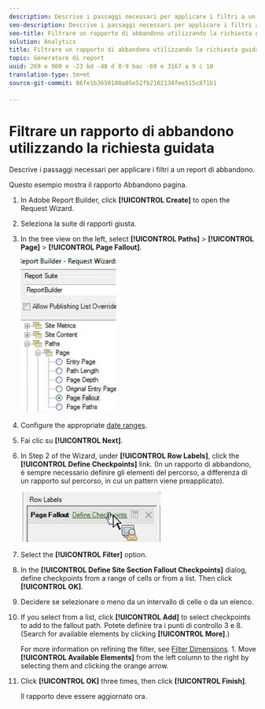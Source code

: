 ```yaml
---
description: Descrive i passaggi necessari per applicare i filtri a un report di abbandono.
seo-description: Descrive i passaggi necessari per applicare i filtri a un report di abbandono.
seo-title: Filtrare un rapporto di abbandono utilizzando la richiesta guidata
solution: Analytics
title: Filtrare un rapporto di abbandono utilizzando la richiesta guidata
topic: Generatore di report
uuid: 269 e 900 e -23 bd -48 d 8-9 bac -69 e 3167 a 9 c 18
translation-type: tm+mt
source-git-commit: 86fe1b3650100a05e52fb2102134fee515c871b1

---
```



# Filtrare un rapporto di abbandono utilizzando la richiesta guidata

Descrive i passaggi necessari per applicare i filtri a un report di abbandono.

Questo esempio mostra il rapporto Abbandono pagina.

1. In Adobe Report Builder, click **[!UICONTROL Create]** to open the Request Wizard.
1. Seleziona la suite di rapporti giusta.
1. In the tree view on the left, select **[!UICONTROL Paths]** &gt; **[!UICONTROL Page]** &gt; **[!UICONTROL Page Fallout]**.

   ![](assets/page_fallout.png)

1. Configure the appropriate [date ranges](../../../../analyze/report-builder/data-requests/configuring-report-dates/custom-calendar.md).
1. Fai clic su **[!UICONTROL Next]**.
1. In Step 2 of the Wizard, under **[!UICONTROL Row Labels]**, click the **[!UICONTROL Define Checkpoints]** link. (In un rapporto di abbandono, è sempre necessario definire gli elementi del percorso, a differenza di un rapporto sul percorso, in cui un pattern viene preapplicato).

   ![](assets/define_checkpoints.png)

1. Select the **[!UICONTROL Filter]** option.

1. In the **[!UICONTROL Define Site Section Fallout Checkpoints]** dialog, define checkpoints from a range of cells or from a list. Then click **[!UICONTROL OK]**.
1. Decidere se selezionare o meno da un intervallo di celle o da un elenco.
1. If you select from a list, click **[!UICONTROL Add]** to select checkpoints to add to the fallout path. Potete definire tra i punti di controllo 3 e 8. (Search for available elements by clicking **[!UICONTROL More]**.)

   For more information on refining the filter, see [Filter Dimensions](../../../../analyze/report-builder/layout/c-filter-dimensions/filter-dimensions.md#concept_9C0518E2CF604AADA97DDBB1B4ECAAF8). 1. Move **[!UICONTROL Available Elements]** from the left column to the right by selecting them and clicking the orange arrow.
1. Click **[!UICONTROL OK]** three times, then click **[!UICONTROL Finish]**.

   Il rapporto deve essere aggiornato ora.